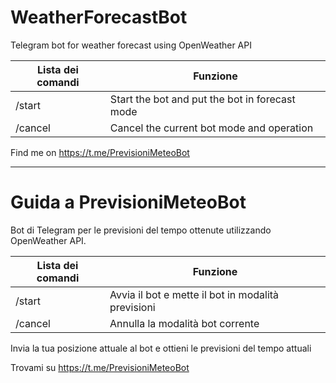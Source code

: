 # WeatherForecastBot
Telegram bot for weather forecast using OpenWeather API

|Lista dei comandi| Funzione |
|------|------|
| /start | Start the bot and put the bot in forecast mode|
| /cancel   | Cancel the current bot mode and operation| 

Find me on <https://t.me/PrevisioniMeteoBot>

------

# Guida a PrevisioniMeteoBot

Bot di Telegram per le previsioni del tempo ottenute utilizzando OpenWeather API.

|Lista dei comandi| Funzione |
|------|------|
| /start | Avvia il bot e mette il bot in modalità previsioni |
| /cancel   | Annulla la modalità bot corrente| 

Invia la tua posizione attuale al bot e ottieni le previsioni del tempo attuali

Trovami su <https://t.me/PrevisioniMeteoBot>

